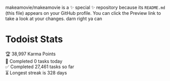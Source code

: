 makeamovie/makeamovie is a ✨ special ✨ repository because its `README.md` (this file) appears on your GitHub profile.
You can click the Preview link to take a look at your changes. darn right ya can

# Todoist Stats

<!-- TODO-IST:START -->
🏆  38,997 Karma Points           
🌸  Completed 0 tasks today           
✅  Completed 27,461 tasks so far           
⏳  Longest streak is 328 days
<!-- TODO-IST:END -->